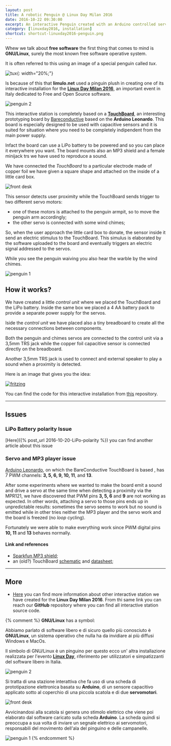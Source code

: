 ```yaml
---
layout: post
title: A robotic Penguin @ Linux Day Milan 2016
date: 2016-10-22 09:30:00
excerpt: An interactive Penguin created with an Arduino controlled servo motor .
category: [linuxday2016, installation]
shortcut: shortcut-linuxday2016-penguin.png
---
```


Whew we talk about **free software** the first thing that comes to mind is **GNU/Linux**, surely the most known free software operative system.

It is often referred to this using an image of a special penguin called _tux_.

![tux](https://upload.wikimedia.org/wikipedia/commons/3/35/Tux.svg){: width="20%;"}

Is because of this that **limulo.net** used a pinguin plush in creating one of its interactive installation for the [**Linux Day Milan 2016**](http://www.linuxdaymilano.org), an important event in Italy dedicated to Free and Open Source software.

![penguin 2]({{site.url}}/assets/images/linuxday2016/IMG_0864.jpg)

This interactive station is completely based on a [**TouchBoard**](https://www.bareconductive.com/shop/touch-board/), an interesting prototyping board by [Bareconductive](https://www.bareconductive.com/) based on the **Arduino Leonardo**. This board is especially designed to be used with capacitive sensors and it is suited for situation where you need to be completely indipendent from the main power supply.

Infact the board can use a LiPo battery to be powered and so you can place it everywhere you want. The board mounts also an MP3 shield and a female minijack trs we have used to reproduce a sound.

We have connected the _TouchBoard_ to a particular electrode made of copper foil we have given a square shape and attached on the inside of a little card box.

![front desk]({{site.url}}/assets/images/linuxday2016/station_7.png)

This sensor detects user proximity while the TouchBoard sends trigger to two different servo motors:

* one of these motors is attached to the penguin armpit, so to move the penguin arm accordingly;
* the other servo is connected with some wind chimes;

So, when the user approach the little card box to donate, the sensor inside it send an electric stimulus to the TouchBoard. This simulus is elaborated by the software uploaded to the board and eventually triggers an electric signal addressed to the servos.

While you see the penguin waiving you also hear the warble by the wind chimes.

![penguin 1]({{site.url}}/assets/images/linuxday2016/IMG_0868.jpg)

## How it works?

We have created a little _control unit_ where we placed the TouchBoard and the LiPo battery. Inside the same box we placed a 4 AA battery pack to provide a separate power supply for the servos.

Iside the _control unit_ we have placed also a tiny breadboard to create all the necessary connections between components.

Both the penguin and chimes servos are connected to the control unit via a 3,5mm TRS jack while the copper foil capacitive sensor is connected directly on the breadboard.

Another 3,5mm TRS jack is used to connect and external speaker to play a sound when a proximity is detected.

Here is an image that gives you the idea:

[![fritzing]({{site.url}}/assets/images/linuxday2016/station_7_def_circuit_bb_bis.png)]({{site.url}}/assets/images/linuxday2016/station_7_def_circuit_bb_bis.png)

You can find the code for this interactive installation from [this](https://github.com/Limulo/linuxday2016) repository.

---

## Issues

### LiPo Battery polarity Issue
[Here]({% post_url 2016-10-20-LiPo-polarity %}) you can find another article about this issue

### Servo and MP3 player issue
[Arduino Leonardo](https://www.arduino.cc/en/Main/arduinoBoardLeonardo), on which the BareConductive TouchBoard is based , has 7 PWM channels: **3, 5, 6, 9, 10, 11**, and **13**.

After some experiments where we wanted to make the board emit a sound and drive a servo at the same time when detecting a proximity via the MPR121, we have discovered that PWM pins **3, 5, 6** and **9** are not working as expected. In other words, attaching a servo to those pins ends up in unpredictable results: sometimes the servo seems to work but no sound is emitted while in other tries neither the MP3 player and the servo work and the board is freezed (no _loop_ cycling).

Fortunately we were able to make everything work since PWM digital pins **10, 11** and **13** behaves normally.

#### Link and references
* [Sparkfun MP3 shield](https://learn.sparkfun.com/tutorials/mp3-player-shield-hookup-guide-v15);
* an (old?) TouchBoard [schematic](https://cdn.sparkfun.com/datasheets/Dev/Arduino/Boards/touch-board-schematic.pdf) and [datasheet](https://cdn.sparkfun.com/datasheets/Dev/Arduino/Boards/TouchBoard_TechDataSheet.pdf);

---

## More

* [Here](https://limulo.github.io/linuxday2016/) you can find more information about other interactive station we have created for the **Linux Day Milan 2016**. From thi same link you can reach our **GitHub** repository where you can find all interactive station source code.










{% comment %}
**GNU/Linux** has a symbol:

Abbiamo parlato di software libero e di sicuro quello più conosciuto è **GNU/Linux**, un sistema operativo che nulla ha da invidiare ai più diffusi Windows e MacOs.

Il simbolo di GNU/Linux è un pinguino per questo ecco un' altra installazione realizzata per l'evento [**Linux Day**](http://www.linuxdaymilano.org), riferimento per utilizzatori e simpatizzanti del software libero in Italia.

![penguin 2](assets/linuxday2016/IMG_0864.jpg)

Si tratta di una stazione interattiva che fa uso di una scheda di prototipazione elettronica basata su **Arduino**, di un sensore capacitivo applicato sotto al coperchio di una piccola scatola e di due **servomotori**.

![front desk](assets/linuxday2016/station_7.png)

Avvicinandosi alla scatola si genera uno stimolo elettrico che viene poi elaborato dal software caricato sulla scheda **Arduino**. La scheda quindi si preoccupa a sua volta di inviare un segnale elettrico ai servomotori, responsabili del movimento dell'ala del pinguino e delle campanelle.

![penguin 1](assets/linuxday2016/IMG_0868.jpg)
{% endcomment %}
